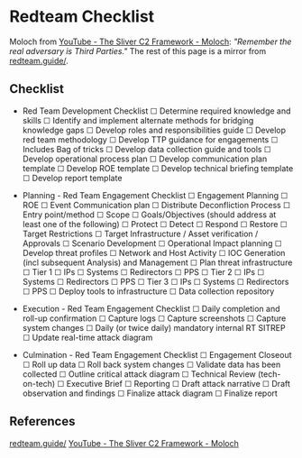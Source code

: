 # Redteam Checklist

Moloch from [YouTube - The Sliver C2 Framework - Moloch](https://www.youtube.com/watch?v=tkjMZuZ_8nw): *"Remember the real adversary is Third Parties."* The rest of this page is a mirror from [redteam.guide/](https://redteam.guide/docs/checklists/red-team-checklist/).

##  Checklist

- Red Team Development Checklist
    ☐ Determine required knowledge and skills
        ☐ Identify and implement alternate methods for bridging knowledge gaps
    ☐ Develop roles and responsibilities guide
    ☐ Develop red team methodology
    ☐ Develop TTP guidance for engagements
        ☐ Includes Bag of tricks
    ☐ Develop data collection guide and tools
    ☐ Develop operational process plan
    ☐ Develop communication plan template
    ☐ Develop ROE template
    ☐ Develop technical briefing template
    ☐ Develop report template

- Planning - Red Team Engagement Checklist
    ☐ Engagement Planning
        ☐ ROE
            ☐ Event Communication plan
            ☐ Distribute Deconfliction Process
            ☐ Entry point/method
            ☐ Scope
            ☐ Goals/Objectives (should address at least one of the following)
                ☐ Protect
                ☐ Detect
                ☐ Respond
                ☐ Restore
            ☐ Target Restrictions
            ☐ Target Infrastructure / Asset verification / Approvals
        ☐ Scenario Development
        ☐ Operational Impact planning
    ☐ Develop threat profiles
        ☐ Network and Host Activity
        ☐ IOC Generation (incl subsequent Analysis) and Management
    ☐ Plan threat infrastructure
        ☐ Tier 1
            ☐ IPs
            ☐ Systems
            ☐ Redirectors
            ☐ PPS
        ☐ Tier 2
            ☐ IPs
            ☐ Systems
            ☐ Redirectors
            ☐ PPS
        ☐ Tier 3
        ☐ IPs
        ☐ Systems
        ☐ Redirectors
        ☐ PPS
        ☐ Deploy tools to infrastructure
    ☐ Data collection repository

- Execution - Red Team Engagement Checklist 
    ☐ Daily completion and roll-up confirmation
        ☐ Capture logs
        ☐ Capture screenshots
        ☐ Capture system changes
    ☐ Daily (or twice daily) mandatory internal RT SITREP
    ☐ Update real-time attack diagram

- Culmination - Red Team Engagement Checklist
    ☐ Engagement Closeout
        ☐ Roll up data
        ☐ Roll back system changes
        ☐ Validate data has been collected
        ☐ Outline critical attack diagram
        ☐ Technical Review (tech-on-tech)
        ☐ Executive Brief
    ☐ Reporting
        ☐ Draft attack narrative
        ☐ Draft observation and findings
        ☐ Finalize attack diagram
        ☐ Finalize report


## References
[redteam.guide/](https://redteam.guide/docs/checklists/red-team-checklist/)
[YouTube - The Sliver C2 Framework - Moloch](https://www.youtube.com/watch?v=tkjMZuZ_8nw)